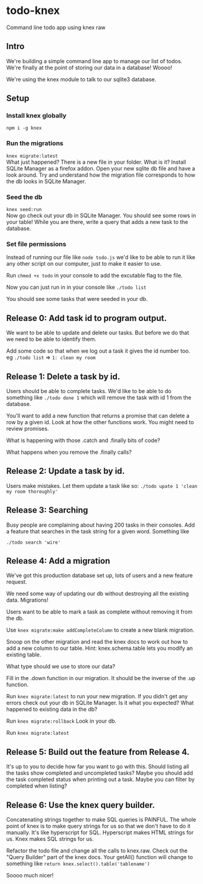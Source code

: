 # todo-knex
Command line todo app using knex raw

## Intro

We're building a simple command line app to manage our list of todos. We're finally at the point of storing our data in a database! Woooo!

We're using the knex module to talk to our sqlite3 database.

## Setup
### Install knex globally
```npm i -g knex```

### Run the migrations

```knex migrate:latest```  
What just happened? There is a new file in your folder. What is it?
Install SQLite Manager as a firefox addon. Open your new sqlite db file and have a look around. Try and understand how the migration file corresponds to how the db looks in SQLite Manager.

### Seed the db

```knex seed:run```  
Now go check out your db in SQLite Manager. You should see some rows in your table!
While you are there, write a query that adds a new task to the database.

### Set file permissions

Instead of running our file like ```node todo.js``` we'd like to be able to run it like any other script on our computer, just to make it easier to use.

Run ```chmod +x todo``` in your console to add the excutable flag to the file.

Now you can just run in in your console like ```./todo list```

You should see some tasks that were seeded in your db.

## Release 0: Add task id to program output.

We want to be able to update and delete our tasks. But before we do that we need to be able to identify them.

Add some code so that when we log out a task it gives the id number too. eg
```./todo list``` => ```1: clean my room```

## Release 1: Delete a task by id.

Users should be able to complete tasks. We'd like to be able to do something like ```./todo done 1``` which will remove the task with id 1 from the database. 

You'll want to add a new function that returns a promise that can delete a row by a given id. Look at how the other functions work. You might need to review promises. 

What is happening with those .catch and .finally bits of code?

What happens when you remove the .finally calls?

## Release 2: Update a task by id.

Users make mistakes. Let them update a task like so: ```./todo upate 1 'clean my room thoroughly'```

## Release 3: Searching

Busy people are complaining about having 200 tasks in their consoles. Add a feature that searches in the task string for a given word. Something like

```./todo search 'wire' ```

## Release 4: Add a migration

We've got this production database set up, lots of users and a new feature request. 

We need some way of updating our db without destroying all the existing data. Migrations!

Users want to be able to mark a task as complete without removing it from the db.

Use ```knex migrate:make addCompleteColumn``` to create a new blank migration.

Snoop on the other migration and read the knex docs to work out how to add a new column to our table. Hint: knex.schema.table lets you modify an existing table.

What type should we use to store our data?

Fill in the .down function in our migration. It should be the inverse of the .up function.

Run ```knex migrate:latest``` to run your new migration. If you didn't get any errors check out your db in SQLite Manager. Is it what you expected? What happened to existing data in the db? 

Run ```knex migrate:rollback``` Look in your db. 

Run ```knex migrate:latest``` 

## Release 5: Build out the feature from Release 4.

It's up to you to decide how far you want to go with this. Should listing all the tasks show completed and uncompleted tasks? Maybe you should add the task completed status when printing out a task. Maybe you can filter by completed when listing?

## Release 6: Use the knex query builder.

Concatenating strings together to make SQL queries is PAINFUL. The whole point of knex is to make query strings for us so that we don't have to do it manually. It's like hyperscript for SQL. Hyperscript makes HTML strings for us. Knex makes SQL strings for us. 

Refactor the todo file and change all the calls to knex.raw. Check out the "Query Builder" part of the knex docs. Your getAll() function will change to something like ```return knex.select().table('tablename')```

Soooo much nicer!




